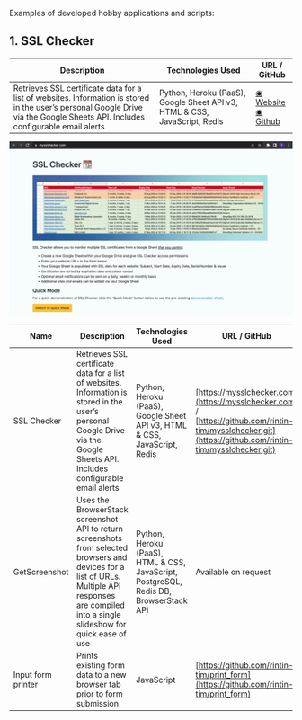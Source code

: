 Examples of developed hobby applications and scripts:

## 1. SSL Checker

| Description                                                                                                                                                                    | Technologies Used                                                         | URL / GitHub                                                                                          |
| ------------------------------------------------------------------------------------------------------------------------------------------------------------------------------ | ------------------------------------------------------------------------- | ----------------------------------------------------------------------------------------------------- |
| Retrieves SSL certificate data for a list of websites. Information is stored in the user’s personal Google Drive via the Google Sheets API. Includes configurable email alerts | Python, Heroku (PaaS), Google Sheet API v3, HTML & CSS, JavaScript, Redis | [◉ Website](https://mysslchecker.com) </br>[◉ Github](https://github.com/rintin-tim/mysslchecker.git) |

![mysslchecker](my-ssl-checker.png)

| Name               | Description                                                                                                                                                                                         | Technologies Used                                                                     | URL / GitHub                                                                                                                                            |
| ------------------ | --------------------------------------------------------------------------------------------------------------------------------------------------------------------------------------------------- | ------------------------------------------------------------------------------------- | ------------------------------------------------------------------------------------------------------------------------------------------------------- |
| SSL Checker        | Retrieves SSL certificate data for a list of websites. Information is stored in the user’s personal Google Drive via the Google Sheets API. Includes configurable email alerts                      | Python, Heroku (PaaS), Google Sheet API v3, HTML & CSS, JavaScript, Redis             | [https://mysslchecker.com](https://mysslchecker.com) / [https://github.com/rintin-tim/mysslchecker.git](https://github.com/rintin-tim/mysslchecker.git) |
| GetScreenshot      | Uses the BrowserStack screenshot API to return screenshots from selected browsers and devices for a list of URLs. Multiple API responses are compiled into a single slideshow for quick ease of use | Python, Heroku (PaaS), HTML & CSS, JavaScript, PostgreSQL, Redis DB, BrowserStack API | Available on request                                                                                                                                    |
| Input form printer | Prints existing form data to a new browser tab prior to form submission                                                                                                                             | JavaScript                                                                            | [https://github.com/rintin-tim/print_form](https://github.com/rintin-tim/print_form)                                                                    |
